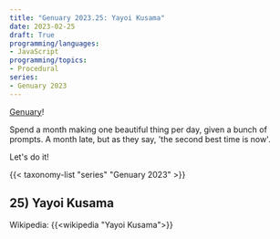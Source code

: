```yaml
---
title: "Genuary 2023.25: Yayoi Kusama"
date: 2023-02-25
draft: True
programming/languages:
- JavaScript
programming/topics:
- Procedural
series:
- Genuary 2023
---
```

[Genuary](https://genuary.art/)! 

Spend a month making one beautiful thing per day, given a bunch of prompts. A month late, but as they say, 'the second best time is now'.  

Let's do it!

{{< taxonomy-list "series" "Genuary 2023" >}}


## 25) Yayoi Kusama

Wikipedia: {{<wikipedia "Yayoi Kusama">}}

<!--more-->